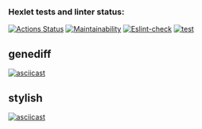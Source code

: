 ### Hexlet tests and linter status:
[![Actions Status](https://github.com/Kaibl/frontend-project-lvl2/workflows/hexlet-check/badge.svg)](https://github.com/Kaibl/frontend-project-lvl2/actions)
[![Maintainability](https://api.codeclimate.com/v1/badges/a99a88d28ad37a79dbf6/maintainability)](https://codeclimate.com/github/codeclimate/codeclimate/maintainability)
[![Eslint-check](https://github.com/Kaibl/frontend-project-lvl2/actions/workflows/eslint.yml/badge.svg)](https://github.com/Kaibl/frontend-project-lvl2/actions/workflows/eslint.yml)
[![test](https://github.com/Kaibl/frontend-project-lvl2/actions/workflows/test.yml/badge.svg)](https://github.com/Kaibl/frontend-project-lvl2/actions/workflows/test.yml)

## genediff
[![asciicast](https://asciinema.org/a/92C3hTXN6Wo3Nd1P3D7lfep71.svg)](https://asciinema.org/a/92C3hTXN6Wo3Nd1P3D7lfep71)

## stylish
[![asciicast](https://asciinema.org/a/D9rKrrBlAH9rdc6fHyWRf7djP.svg)](https://asciinema.org/a/D9rKrrBlAH9rdc6fHyWRf7djP)